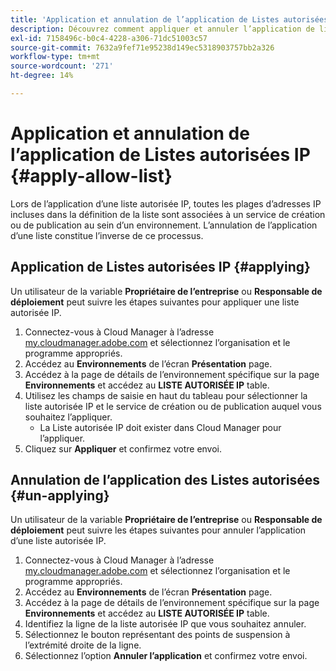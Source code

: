 ```yaml
---
title: 'Application et annulation de l’application de Listes autorisées IP '
description: Découvrez comment appliquer et annuler l’application de listes autorisées IP aux environnements.
exl-id: 7158496c-b0c4-4228-a306-71dc51003c57
source-git-commit: 7632a9fef71e95238d149ec5318903757bb2a326
workflow-type: tm+mt
source-wordcount: '271'
ht-degree: 14%

---
```



# Application et annulation de l’application de Listes autorisées IP {#apply-allow-list}

Lors de l’application d’une liste autorisée IP, toutes les plages d’adresses IP incluses dans la définition de la liste sont associées à un service de création ou de publication au sein d’un environnement. L’annulation de l’application d’une liste constitue l’inverse de ce processus.

## Application de Listes autorisées IP {#applying}

Un utilisateur de la variable **Propriétaire de l’entreprise** ou **Responsable de déploiement** peut suivre les étapes suivantes pour appliquer une liste autorisée IP.

1. Connectez-vous à Cloud Manager à l’adresse [my.cloudmanager.adobe.com](https://my.cloudmanager.adobe.com/) et sélectionnez l’organisation et le programme appropriés.
1. Accédez au **Environnements** de l’écran **Présentation** page.
1. Accédez à la page de détails de l’environnement spécifique sur la page **Environnements** et accédez au **LISTE AUTORISÉE IP** table.
1. Utilisez les champs de saisie en haut du tableau pour sélectionner la liste autorisée IP et le service de création ou de publication auquel vous souhaitez l’appliquer.
   * La Liste autorisée IP doit exister dans Cloud Manager pour l’appliquer.
1. Cliquez sur **Appliquer** et confirmez votre envoi.

## Annulation de l’application des Listes autorisées {#un-applying}

Un utilisateur de la variable **Propriétaire de l’entreprise** ou **Responsable de déploiement** peut suivre les étapes suivantes pour annuler l’application d’une liste autorisée IP.

1. Connectez-vous à Cloud Manager à l’adresse [my.cloudmanager.adobe.com](https://my.cloudmanager.adobe.com/) et sélectionnez l’organisation et le programme appropriés.
1. Accédez au **Environnements** de l’écran **Présentation** page.
1. Accédez à la page de détails de l’environnement spécifique sur la page **Environnements** et accédez au **LISTE AUTORISÉE IP** table.
1. Identifiez la ligne de la liste autorisée IP que vous souhaitez annuler.
1. Sélectionnez le bouton représentant des points de suspension à l’extrémité droite de la ligne.
1. Sélectionnez l’option **Annuler l’application** et confirmez votre envoi.
